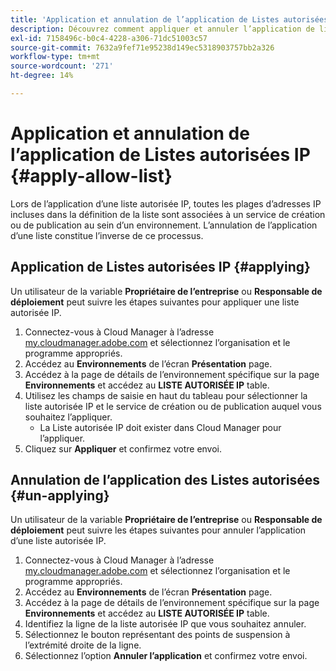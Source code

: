 ```yaml
---
title: 'Application et annulation de l’application de Listes autorisées IP '
description: Découvrez comment appliquer et annuler l’application de listes autorisées IP aux environnements.
exl-id: 7158496c-b0c4-4228-a306-71dc51003c57
source-git-commit: 7632a9fef71e95238d149ec5318903757bb2a326
workflow-type: tm+mt
source-wordcount: '271'
ht-degree: 14%

---
```



# Application et annulation de l’application de Listes autorisées IP {#apply-allow-list}

Lors de l’application d’une liste autorisée IP, toutes les plages d’adresses IP incluses dans la définition de la liste sont associées à un service de création ou de publication au sein d’un environnement. L’annulation de l’application d’une liste constitue l’inverse de ce processus.

## Application de Listes autorisées IP {#applying}

Un utilisateur de la variable **Propriétaire de l’entreprise** ou **Responsable de déploiement** peut suivre les étapes suivantes pour appliquer une liste autorisée IP.

1. Connectez-vous à Cloud Manager à l’adresse [my.cloudmanager.adobe.com](https://my.cloudmanager.adobe.com/) et sélectionnez l’organisation et le programme appropriés.
1. Accédez au **Environnements** de l’écran **Présentation** page.
1. Accédez à la page de détails de l’environnement spécifique sur la page **Environnements** et accédez au **LISTE AUTORISÉE IP** table.
1. Utilisez les champs de saisie en haut du tableau pour sélectionner la liste autorisée IP et le service de création ou de publication auquel vous souhaitez l’appliquer.
   * La Liste autorisée IP doit exister dans Cloud Manager pour l’appliquer.
1. Cliquez sur **Appliquer** et confirmez votre envoi.

## Annulation de l’application des Listes autorisées {#un-applying}

Un utilisateur de la variable **Propriétaire de l’entreprise** ou **Responsable de déploiement** peut suivre les étapes suivantes pour annuler l’application d’une liste autorisée IP.

1. Connectez-vous à Cloud Manager à l’adresse [my.cloudmanager.adobe.com](https://my.cloudmanager.adobe.com/) et sélectionnez l’organisation et le programme appropriés.
1. Accédez au **Environnements** de l’écran **Présentation** page.
1. Accédez à la page de détails de l’environnement spécifique sur la page **Environnements** et accédez au **LISTE AUTORISÉE IP** table.
1. Identifiez la ligne de la liste autorisée IP que vous souhaitez annuler.
1. Sélectionnez le bouton représentant des points de suspension à l’extrémité droite de la ligne.
1. Sélectionnez l’option **Annuler l’application** et confirmez votre envoi.
